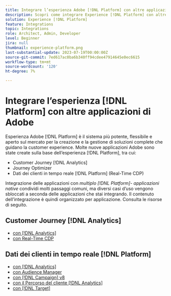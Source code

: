 ```yaml
---
title: Integrare l’esperienza Adobe [!DNL Platform] con altre applicazioni di Adobe
description: Scopri come integrare Experience [!DNL Platform] con altre applicazioni di Adobe.
solution: Experience [!DNL Platform]
feature: Integrations
topic: Integrations
role: Architect, Admin, Developer
level: Beginner
jira: null
thumbnail: experience-platform.png
last-substantial-update: 2023-07-19T00:00:00Z
source-git-commit: 7ed617ac0ba6b340ff94cdee47914645e0ec6615
workflow-type: tm+mt
source-wordcount: '120'
ht-degree: 7%

---
```



# Integrare l’esperienza [!DNL Platform] con altre applicazioni di Adobe

Esperienza Adobe [!DNL Platform] è il sistema più potente, flessibile e aperto sul mercato per la creazione e la gestione di soluzioni complete che guidano la customer experience. Molte nuove applicazioni Adobe sono state create sulla base dell’esperienza [!DNL Platform], tra cui:

* Customer Journey [!DNL Analytics]
* Journey Optimizer
* Dati dei clienti in tempo reale [!DNL Platform] (Real-Time CDP)

Integrazione delle applicazioni con _multiplo [!DNL Platform]- applicazioni native_ condividi molti passaggi comuni, ma diversi casi d’uso vengono sbloccati a seconda delle applicazioni che stai integrando. Il contenuto dell’integrazione è quindi organizzato per applicazione. Consulta le risorse di seguito.


## Customer Journey [!DNL Analytics]

* [con [!DNL Analytics]](../cja/customer-journey-analytics-analytics.md)
* [con Real-Time CDP](../cja/cja-rtcdp.md)

## Dati dei clienti in tempo reale [!DNL Platform]

* [con [!DNL Analytics]](../rtcdp/rtcdp-analytics.md)
* [con Audience Manager](../rtcdp/rtcdp-aam.md)
* [con [!DNL Campaign] v8](../rtcdp/rtcdp-campaign.md)
* [con il Percorso del cliente [!DNL Analytics]](../rtcdp/rtcdp-cja.md)
* [con [!DNL Target]](../rtcdp/rtcdp-target.md)